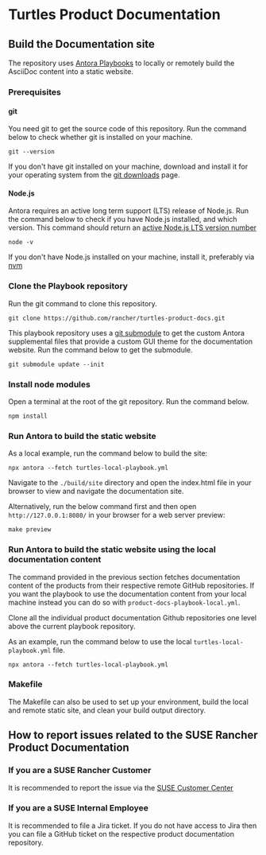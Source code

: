 # Turtles Product Documentation

## Build the Documentation site

The repository uses [Antora Playbooks](https://docs.antora.org/antora/latest/) to locally or remotely build the AsciiDoc content into a static website.

### Prerequisites

#### git

You need git to get the source code of this repository. Run the command below to check whether git is installed on your machine.

```console
git --version
```

If you don't have git installed on your machine, download and install it for your operating system from the [git downloads](https://git-scm.com/downloads) page.

#### Node.js

Antora requires an active long term support (LTS) release of Node.js. Run the command below to check if you have Node.js installed, and which version. This command should return an [active Node.js LTS version number](https://nodejs.org/en/about/releases/)

```console
node -v
```

If you don't have Node.js installed on your machine, install it, preferably via [nvm](https://github.com/nvm-sh/nvm)

### Clone the Playbook repository

Run the git command to clone this repository.

```console
git clone https://github.com/rancher/turtles-product-docs.git
```

This playbook repository uses a [git submodule](https://git-scm.com/book/en/v2/Git-Tools-Submodules) to get the custom Antora supplemental files that provide a custom GUI theme for the documentation website. Run the command below to get the submodule.

```console
git submodule update --init
```

### Install node modules

Open a terminal at the root of the git repository. Run the command below.

```console
npm install
```

### Run Antora to build the static website

As a local example, run the command below to build the site:

```console
npx antora --fetch turtles-local-playbook.yml
```

Navigate to the `./build/site` directory and open the index.html file in your browser to view and navigate the documentation site.

Alternatively, run the below command first and then open `http://127.0.0.1:8080/` in your browser for a web server preview:

```console
make preview
```

### Run Antora to build the static website using the local documentation content

The command provided in the previous section fetches documentation content of the products from their respective remote GitHub repositories. If you want the playbook to use the documentation content from your local machine instead you can do so with `product-docs-playbook-local.yml`.

Clone all the individual product documentation Github repositories one level above the current playbook repository.

As an example, run the command below to use the local `turtles-local-playbook.yml` file.

```console
npx antora --fetch turtles-local-playbook.yml
```

### Makefile

The Makefile can also be used to set up your environment, build the local and remote static site, and clean your build output directory.

## How to report issues related to the SUSE Rancher Product Documentation

### If you are a SUSE Rancher Customer

It is recommended to report the issue via the [SUSE Customer Center](https://scc.suse.com/)

### If you are a SUSE Internal Employee

It is recommended to file a Jira ticket. If you do not have access to Jira then you can file a GitHub ticket on the respective product documentation repository.
